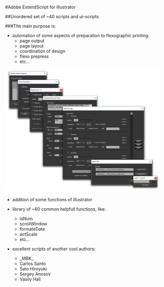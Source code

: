#Adobe ExtendScript for Illustrator

##Unordered set of ~40 scripts and ui-scripts

###The main purpose is: 

* automation of some aspects of preparation to flexographic printing:
    * page output
    * page layout
    * coordination of design
    * flexo prepress
    * etc...

  
![ui_preview](img/ui_preview.png)
  
* addition of some functions of Illustrator

* library of ~60 common helpfull functions, like: 
    * isNum
    * scrollWindow
    * formateDate
    * actScale
    * etc...
  
* excellent scripts of another cool authors:
    * \_MBK_
    * Carlos Santo
    * Sato Hiroyuki
    * Sergey Anosov
    * Vasily Hall